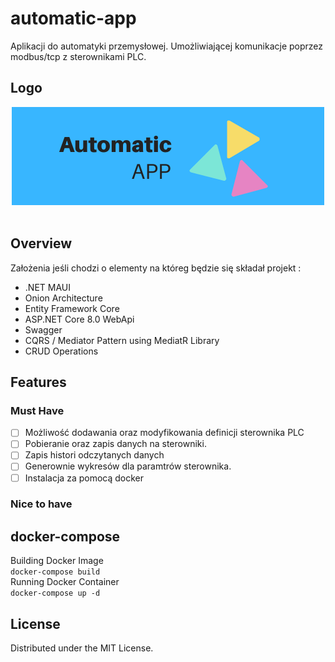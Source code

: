 # automatic-app
Aplikacji do automatyki przemysłowej. Umożliwiającej komunikacje poprzez modbus/tcp z sterownikami PLC.
## Logo
<div align="center">

<img alt="screenshot01" src="./docs/logo.png" width="500" height="157">

</div>
<br/>

## Overview
Założenia jeśli chodzi o elementy na któreg będzie się składał projekt :
* .NET MAUI
* Onion Architecture
* Entity Framework Core
* ASP.NET Core 8.0 WebApi
* Swagger
* CQRS / Mediator Pattern using MediatR Library
* CRUD Operations

## Features

### Must Have

- [ ] Możliwość dodawania oraz modyfikowania definicji sterownika PLC
- [ ] Pobieranie oraz zapis danych na sterowniki.
- [ ] Zapis histori odczytanych danych
- [ ] Generownie wykresów dla paramtrów sterownika.
- [ ] Instalacja za pomocą docker

### Nice to have


## docker-compose
Building Docker Image
<br>
` docker-compose build `
<br>
Running Docker Container
<br>
` docker-compose up -d `



## License
Distributed under the MIT License.

